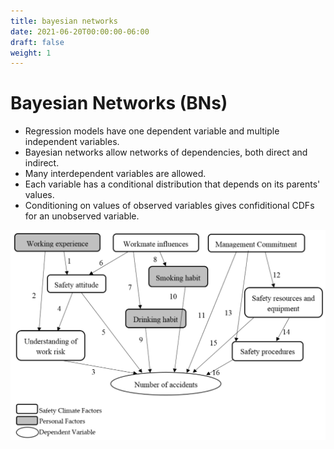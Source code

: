 ```yaml
---
title: bayesian networks
date: 2021-06-20T00:00:00-06:00
draft: false
weight: 1
---
```


# Bayesian Networks (BNs)
- Regression models have one dependent variable and multiple independent variables.
- Bayesian networks allow networks of dependencies, both direct and indirect.
- Many interdependent variables are allowed.
- Each variable has a conditional distribution that depends on its parents' values.
- Conditioning on values of observed variables gives confiditional CDFs for an unobserved variable.

![overview of bayesian networks](image.png)

